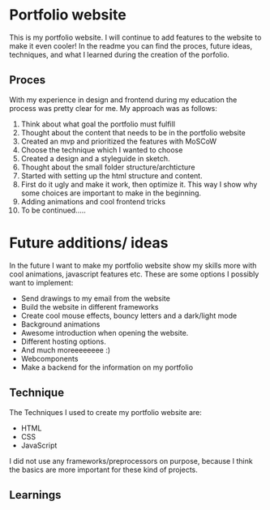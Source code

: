 # Portfolio website 
This is my portfolio website. I will continue to add features to the website to make it even cooler! In the readme you can find the proces, future ideas, techniques, and what I learned during the creation of the porfolio.

## Proces
With my experience in design and frontend during my education the process was pretty clear for me. 
My approach was as follows:
1. Think about what goal the portfolio must fulfill
2. Thought about the content that needs to be in the portfolio website
3. Created an mvp and prioritized the features with MoSCoW
4. Choose the technique which I wanted to choose
5. Created a design and a styleguide in sketch.
6. Thought about the small folder structure/archticture
7. Started with setting up the html structure and content.
8. First do it ugly and make it work, then optimize it. This way I show why some choices are important to make in the beginning.
9. Adding animations and cool frontend tricks
10. To be continued.....


# Future additions/ ideas
In the future I want to make my portfolio website show my skills more with cool animations, javascript features etc. 
These are some options I possibly want to implement:
- Send drawings to my email from the website
- Build the website in different frameworks
- Create cool mouse effects, bouncy letters and a dark/light mode
- Background animations
- Awesome introduction when opening the website.
- Different hosting options.
- And much moreeeeeeee :) 
- Webcomponents
- Make a backend for the information on my portfolio


## Technique
The Techniques I used to create my portfolio website are:
- HTML
- CSS
- JavaScript

I did not use any frameworks/preprocessors on purpose, because I think the basics are more important for these kind of projects.

## Learnings



